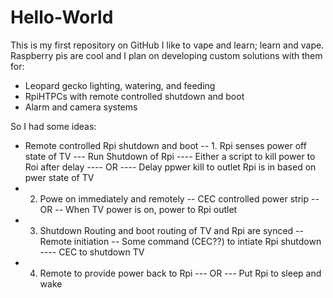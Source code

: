 # Hello-World
This is my first repository on GitHub
I like to vape and learn; learn and vape. 
Raspberry pis are cool and I plan on developing 
custom solutions with them for: 
- Leopard gecko lighting, watering, and feeding
- RpiHTPCs with remote controlled shutdown and boot
- Alarm and camera systems

So I had some ideas: 
- Remote controlled Rpi shutdown and boot
-- 1. Rpi senses power off state of TV
--- Run Shutdown of Rpi
---- Either a script to kill power to Roi after delay
---- OR
---- Delay ppwer kill to outlet Rpi is in based on pwer state of TV
- 2. Powe on immediately and remotely
-- CEC controlled power strip
-- OR
-- When TV power is on, power to Rpi outlet
- 3. Shutdown Routing and boot routing of TV and Rpi are synced 
-- Remote initiation 
-- Some command (CEC??) to intiate Rpi shutdown
---- CEC to shutdown TV
- 4. Remote to provide power back to Rpi 
--- OR
--- Put Rpi to sleep and wake
